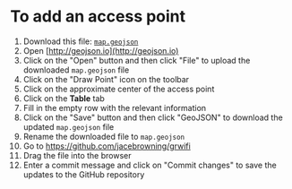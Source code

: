 # To add an access point

1. Download this file: [`map.geojson`](https://github.com/jacebrowning/grwifi/blob/master/map.geojson)
2. Open [http://geojson.io](http://geojson.io)
3. Click on the "Open" button and then click "File" to upload the downloaded `map.geojson` file
4. Click on the "Draw Point" icon on the toolbar
5. Click on the approximate center of the access point
6. Click on the **Table** tab
7. Fill in the empty row with the relevant information
8. Click on the "Save" button and then click "GeoJSON" to download the updated `map.geojson` file
9. Rename the downloaded file to `map.geojson`
10. Go to https://github.com/jacebrowning/grwifi
11. Drag the file into the browser
11. Enter a commit message and click on "Commit changes" to save the updates to the GitHub repository
